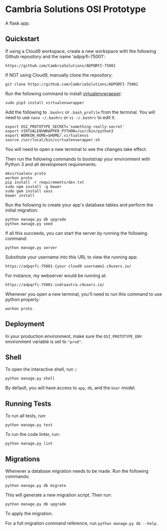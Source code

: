 Cambria Solutions OSI Prototype
===============================

A flask app.


Quickstart
----------

If using a Cloud9 workspace, create a new workspace with the following Github
repository and the name 'adpqrfi-75001':

    https://github.com/CambriaSolutions/ADPQRFI-75001

If NOT using Cloud9, manually clone the repository:

    git clone https://github.com/CambriaSolutions/ADPQRFI-75001

Run the following command to install
[virtualenvwrapper](https://virtualenvwrapper.readthedocs.io/en/latest/):

    sudo pip3 install virtualenvwrapper

Add the following to ``.bashrc`` or ``.bash_profile`` from the terminal. You will
need to use ``nano ~/.bashrc`` or ``vi ~/.bashrc`` to edit it.

    export OSI_PROTOTYPE_SECRET='something-really-secret'
    export VIRTUALENVWRAPPER_PYTHON=/usr/bin/python3
    export WORKON_HOME=$HOME/.virtualenvs
    source /usr/local/bin/virtualenvwrapper.sh

You will need to open a new terminal to see the changes take effect.

Then run the following commands to bootstrap your environment with Python 3 and
all development requirements.

    mkvirtualenv proto
    workon proto
    pip install -r requirements/dev.txt
    sudo npm install -g bower
    sudo gem install sass
    bower install

Run the following to create your app's database tables and perform the initial migration:

    python manage.py db upgrade
    python manage.py seed

If all this succeeds, you can start the server by running the following command:

    python manage.py server

Substitute your username into this URL to view the running app:

    https://adpqrfi-75001-{your cloud9 username}.c9users.io/

For instance, my webserver would be running at:

    https://adpqrfi-75001-indraastra.c9users.io/

Whenever you open a new terminal, you'll need to run this command to use
python properly:

    workon proto


Deployment
----------

In your production environment, make sure the ``OSI_PROTOTYPE_ENV`` environment variable is set to ``"prod"``.


Shell
-----

To open the interactive shell, run ::

    python manage.py shell

By default, you will have access to ``app``, ``db``, and the ``User`` model.


Running Tests
-------------

To run all tests, run:

    python manage.py test

To run the code linter, run:

    python manage.py lint


Migrations
----------

Whenever a database migration needs to be made. Run the following commands:

    python manage.py db migrate

This will generate a new migration script. Then run:

    python manage.py db upgrade

To apply the migration.

For a full migration command reference, run ``python manage.py db --help``.
